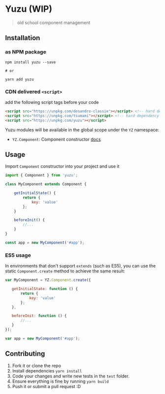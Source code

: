 # Yuzu (WIP)

> old school component management

## Installation

### as NPM package

```
npm install yuzu --save

# or

yarn add yuzu
```

### CDN delivered `<script>`

add the following script tags before your code
```html
<script src="https://unpkg.com/desandro-classie"></script> <!-- hard dependency -->
<script src="https://unpkg.com/tsumami"></script> <!-- hard dependency -->
<script src="https://unpkg.com/yuzu"></script>
```

Yuzu modules will be available in the global scope under the `YZ` namespace:

* `YZ.Component`: Component constructor [docs](doc/index.md)

## Usage

Import `Component` constructor into your project and use it

```js
import { Component } from 'yuzu';

class MyComponent extends Component {

	getInitialState() {
		return {
			key: 'value'
		};
	}

	beforeInit() {
		//...
	}
}

const app = new MyComponent('#app');
```

### ES5 usage

In environments that don't support `extends` (such as ES5), you can use the static `Component.create` method to achieve the same result:

 ```js
var MyComponent = YZ.Component.create({

	getInitialState: function () {
		return {
			key: 'value'
		};
	},

	beforeInit: function () {
		//...
	}
});

var app = new MyComponent('#app');
```

## Contributing

1. Fork it or clone the repo
1. Install dependencies `yarn install`
1. Code your changes and write new tests in the `test` folder.
1. Ensure everything is fine by running `yarn build`
1. Push it or submit a pull request :D

